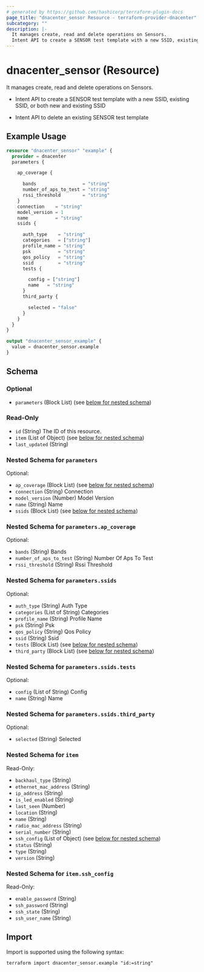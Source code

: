 ```yaml
---
# generated by https://github.com/hashicorp/terraform-plugin-docs
page_title: "dnacenter_sensor Resource - terraform-provider-dnacenter"
subcategory: ""
description: |-
  It manages create, read and delete operations on Sensors.
  Intent API to create a SENSOR test template with a new SSID, existing SSID, or both new and existing SSIDIntent API to delete an existing SENSOR test template
---
```


# dnacenter_sensor (Resource)

It manages create, read and delete operations on Sensors.

- Intent API to create a SENSOR test template with a new SSID, existing SSID, or both new and existing SSID

- Intent API to delete an existing SENSOR test template

## Example Usage

```terraform
resource "dnacenter_sensor" "example" {
  provider = dnacenter
  parameters {

    ap_coverage {

      bands                 = "string"
      number_of_aps_to_test = "string"
      rssi_threshold        = "string"
    }
    connection    = "string"
    model_version = 1
    name          = "string"
    ssids {

      auth_type    = "string"
      categories   = ["string"]
      profile_name = "string"
      psk          = "string"
      qos_policy   = "string"
      ssid         = "string"
      tests {

        config = ["string"]
        name   = "string"
      }
      third_party {

        selected = "false"
      }
    }
  }
}

output "dnacenter_sensor_example" {
  value = dnacenter_sensor.example
}
```

<!-- schema generated by tfplugindocs -->
## Schema

### Optional

- `parameters` (Block List) (see [below for nested schema](#nestedblock--parameters))

### Read-Only

- `id` (String) The ID of this resource.
- `item` (List of Object) (see [below for nested schema](#nestedatt--item))
- `last_updated` (String)

<a id="nestedblock--parameters"></a>
### Nested Schema for `parameters`

Optional:

- `ap_coverage` (Block List) (see [below for nested schema](#nestedblock--parameters--ap_coverage))
- `connection` (String) Connection
- `model_version` (Number) Model Version
- `name` (String) Name
- `ssids` (Block List) (see [below for nested schema](#nestedblock--parameters--ssids))

<a id="nestedblock--parameters--ap_coverage"></a>
### Nested Schema for `parameters.ap_coverage`

Optional:

- `bands` (String) Bands
- `number_of_aps_to_test` (String) Number Of Aps To Test
- `rssi_threshold` (String) Rssi Threshold


<a id="nestedblock--parameters--ssids"></a>
### Nested Schema for `parameters.ssids`

Optional:

- `auth_type` (String) Auth Type
- `categories` (List of String) Categories
- `profile_name` (String) Profile Name
- `psk` (String) Psk
- `qos_policy` (String) Qos Policy
- `ssid` (String) Ssid
- `tests` (Block List) (see [below for nested schema](#nestedblock--parameters--ssids--tests))
- `third_party` (Block List) (see [below for nested schema](#nestedblock--parameters--ssids--third_party))

<a id="nestedblock--parameters--ssids--tests"></a>
### Nested Schema for `parameters.ssids.tests`

Optional:

- `config` (List of String) Config
- `name` (String) Name


<a id="nestedblock--parameters--ssids--third_party"></a>
### Nested Schema for `parameters.ssids.third_party`

Optional:

- `selected` (String) Selected




<a id="nestedatt--item"></a>
### Nested Schema for `item`

Read-Only:

- `backhaul_type` (String)
- `ethernet_mac_address` (String)
- `ip_address` (String)
- `is_led_enabled` (String)
- `last_seen` (Number)
- `location` (String)
- `name` (String)
- `radio_mac_address` (String)
- `serial_number` (String)
- `ssh_config` (List of Object) (see [below for nested schema](#nestedobjatt--item--ssh_config))
- `status` (String)
- `type` (String)
- `version` (String)

<a id="nestedobjatt--item--ssh_config"></a>
### Nested Schema for `item.ssh_config`

Read-Only:

- `enable_password` (String)
- `ssh_password` (String)
- `ssh_state` (String)
- `ssh_user_name` (String)

## Import

Import is supported using the following syntax:

```shell
terraform import dnacenter_sensor.example "id:=string"
```
